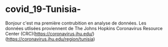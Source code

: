 # covid_19-Tunisia-
Bonjour 
c'est ma première contrubition en analyse de données.
Les données utlisées proviennent de The Johns Hopkins Coronavirus Resource Center (CRC)(https://coronavirus.jhu.edu/) (https://coronavirus.jhu.edu/region/tunisia)
